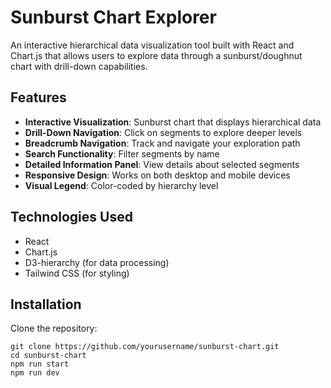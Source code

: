 # Sunburst Chart Explorer

An interactive hierarchical data visualization tool built with React and Chart.js that allows users to explore data through a sunburst/doughnut chart with drill-down capabilities.

## Features

- **Interactive Visualization**: Sunburst chart that displays hierarchical data
- **Drill-Down Navigation**: Click on segments to explore deeper levels
- **Breadcrumb Navigation**: Track and navigate your exploration path
- **Search Functionality**: Filter segments by name
- **Detailed Information Panel**: View details about selected segments
- **Responsive Design**: Works on both desktop and mobile devices
- **Visual Legend**: Color-coded by hierarchy level

## Technologies Used

- React
- Chart.js
- D3-hierarchy (for data processing)
- Tailwind CSS (for styling)

## Installation

Clone the repository:

```
git clone https://github.com/yourusername/sunburst-chart.git
cd sunburst-chart
npm run start
npm run dev
```
